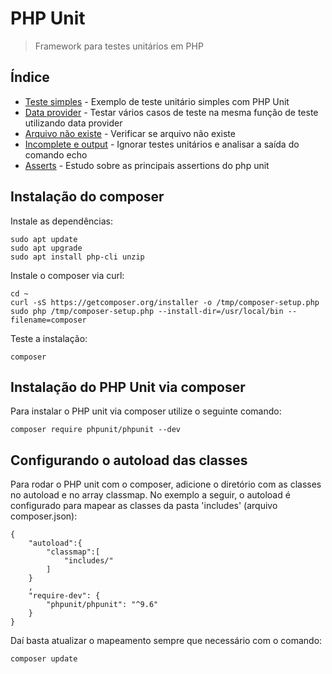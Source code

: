 # PHP Unit

> Framework para testes unitários em PHP

## Índice

- [Teste simples](https://github.com/Dirack/Estudos/tree/master/PHP/PHPUnit/teste_simples#exemplo-de-teste-unit%C3%A1rio-simples-com-php-unit) - Exemplo de teste unitário simples com PHP Unit
- [Data provider](https://github.com/Dirack/Estudos/tree/master/PHP/PHPUnit/data_provider#exemplo-de-teste-unit%C3%A1rio-com-data-provider-no-php-unit) - Testar vários casos de teste na mesma função de teste utilizando data provider
- [Arquivo não existe](https://github.com/Dirack/Estudos/tree/master/PHP/PHPUnit/expect_error#exemplo-de-teste-verificar-ser-arquivo-n%C3%A3o-existe-com-php-unit) - Verificar se arquivo não existe
- [Incomplete e output](https://github.com/Dirack/Estudos/tree/master/PHP/PHPUnit/incomplete_and_output#exemplo-de-teste-unit%C3%A1rio-incompleto-e-an%C3%A1lise-da-sa%C3%ADda-do-echo-com-php-unit) - Ignorar testes unitários e analisar a saída do comando echo
- [Asserts](https://github.com/Dirack/Estudos/tree/master/PHP/PHPUnit/asserts#principais-assertions-do-php-unit) - Estudo sobre as principais assertions do php unit

## Instalação do composer

Instale as dependências:

```
sudo apt update
sudo apt upgrade
sudo apt install php-cli unzip
```

Instale o composer via curl:

```
cd ~
curl -sS https://getcomposer.org/installer -o /tmp/composer-setup.php
sudo php /tmp/composer-setup.php --install-dir=/usr/local/bin --filename=composer
```

Teste a instalação:

```
composer
```

## Instalação do PHP Unit via composer

Para instalar o PHP unit via composer utilize o seguinte comando:

```
composer require phpunit/phpunit --dev
```

## Configurando o autoload das classes

Para rodar o PHP unit com o composer, adicione o diretório com as classes no autoload e no array classmap.
No exemplo a seguir, o autoload é configurado para mapear as classes da pasta 'includes' (arquivo composer.json):

```
{
    "autoload":{
        "classmap":[
            "includes/"
        ]
    }
    ,
    "require-dev": {
        "phpunit/phpunit": "^9.6"
    }
}
```

Daí basta atualizar o mapeamento sempre que necessário com o comando:

```
composer update
```

